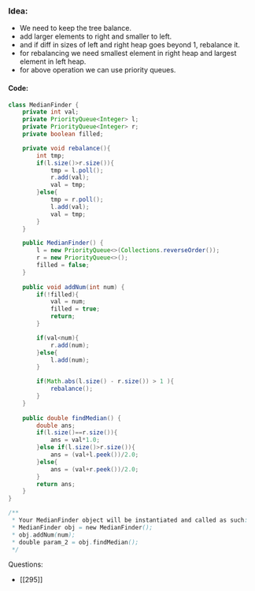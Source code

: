 ### Idea:
- We need to keep the tree balance.
- add larger elements to right and smaller to left.
- and if diff in sizes of left and right heap goes beyond 1, rebalance it.
- for rebalancing we need smallest element in right heap and largest element in left heap.
- for above operation we can use priority queues.

#### Code:
```java
class MedianFinder {
    private int val;
    private PriorityQueue<Integer> l;
    private PriorityQueue<Integer> r;
    private boolean filled; 

    private void rebalance(){
        int tmp;
        if(l.size()>r.size()){
            tmp = l.poll();
            r.add(val);
            val = tmp;
        }else{
            tmp = r.poll();
            l.add(val);
            val = tmp;
        }
    }

    public MedianFinder() {
        l = new PriorityQueue<>(Collections.reverseOrder());
        r = new PriorityQueue<>();
        filled = false;
    }
    
    public void addNum(int num) {
        if(!filled){
            val = num;
            filled = true;
            return;
        }

        if(val<num){
            r.add(num);
        }else{
            l.add(num);
        }

        if(Math.abs(l.size() - r.size()) > 1 ){
            rebalance();
        }
    }
    
    public double findMedian() {
        double ans;
        if(l.size()==r.size()){
            ans = val*1.0;
        }else if(l.size()>r.size()){
            ans = (val+l.peek())/2.0;
        }else{
            ans = (val+r.peek())/2.0;
        }
        return ans;
    }
}

/**
 * Your MedianFinder object will be instantiated and called as such:
 * MedianFinder obj = new MedianFinder();
 * obj.addNum(num);
 * double param_2 = obj.findMedian();
 */
```

Questions:
- [[295]]